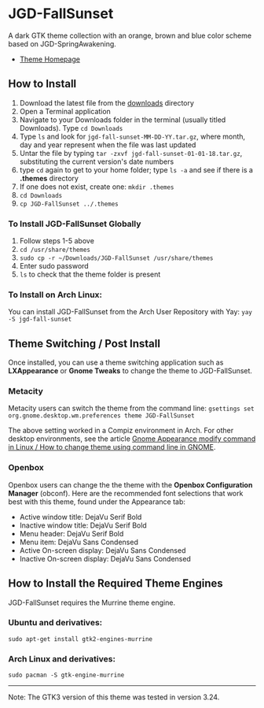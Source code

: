 # JGD-FallSunset
A dark GTK theme collection with an orange, brown and blue color scheme based on JGD-SpringAwakening.

* [Theme Homepage](https://www.jasong-designs.com/2018/11/11/jgd-fallsunset/)

## How to Install
1. Download the latest file from the [downloads](https://github.com/jgpws/jgd-fall-sunset/tree/master/downloads) directory
2. Open a Terminal application
3. Navigate to your Downloads folder in the terminal (usually titled Downloads). Type `cd Downloads`
4. Type `ls` and look for `jgd-fall-sunset-MM-DD-YY.tar.gz`, where month, day and year represent when the file was last updated
5. Untar the file by typing `tar -zxvf jgd-fall-sunset-01-01-18.tar.gz`, substituting the current version's date numbers
6. type `cd` again to get to your home folder; type `ls -a` and see if there is a **.themes** directory
7. If one does not exist, create one: `mkdir .themes`
8. `cd Downloads`
9. `cp JGD-FallSunset ../.themes`

### To Install JGD-FallSunset Globally
1. Follow steps 1-5 above
2. `cd /usr/share/themes`
3. `sudo cp -r ~/Downloads/JGD-FallSunset /usr/share/themes`
4. Enter sudo password
5. `ls` to check that the theme folder is present

### To Install on Arch Linux:
You can install JGD-FallSunset from the Arch User Repository with Yay:
`yay -S jgd-fall-sunset`

## Theme Switching / Post Install
Once installed, you can use a theme switching application such as **LXAppearance** or **Gnome Tweaks** to change the theme to JGD-FallSunset.

### Metacity ###
Metacity users can switch the theme from the command line:
`gsettings set org.gnome.desktop.wm.preferences theme JGD-FallSunset`

The above setting worked in a Compiz environment in Arch. For other desktop environments, see the article [Gnome Appearance modify command in Linux / How to change theme using command line in GNOME](http://www.pc-freak.net/blog/gnome-appearance-modify-command-in-linux-how-to-change-theme-using-command-line-in-gnome/).

### Openbox ###
Openbox users can change the the theme with the **Openbox Configuration Manager** (obconf). Here are the recommended font selections that work best with this theme, found under the Appearance tab:
* Active window title: DejaVu Serif Bold
* Inactive window title: DejaVu Serif Bold
* Menu header: DejaVu Serif Bold
* Menu item: DejaVu Sans Condensed
* Active On-screen display: DejaVu Sans Condensed
* Inactive On-screen display: DejaVu Sans Condensed

## How to Install the Required Theme Engines ##
JGD-FallSunset requires the Murrine theme engine.

### Ubuntu and derivatives: ###
`sudo apt-get install gtk2-engines-murrine`

### Arch Linux and derivatives: ###
`sudo pacman -S gtk-engine-murrine`

---

Note: The GTK3 version of this theme was tested in version 3.24.
